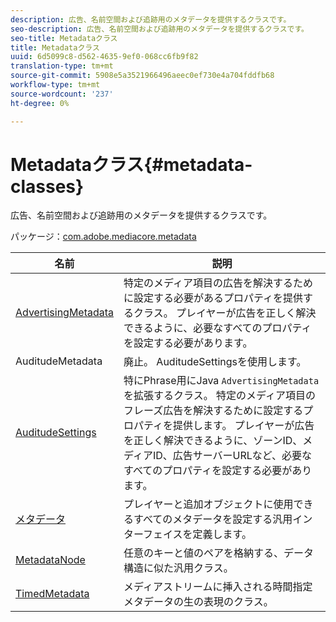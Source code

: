 ```yaml
---
description: 広告、名前空間および追跡用のメタデータを提供するクラスです。
seo-description: 広告、名前空間および追跡用のメタデータを提供するクラスです。
seo-title: Metadataクラス
title: Metadataクラス
uuid: 6d5099c8-d562-4635-9ef0-068cc6fb9f82
translation-type: tm+mt
source-git-commit: 5908e5a3521966496aeec0ef730e4a704fddfb68
workflow-type: tm+mt
source-wordcount: '237'
ht-degree: 0%

---
```



# Metadataクラス{#metadata-classes}

広告、名前空間および追跡用のメタデータを提供するクラスです。

パッケージ：[com.adobe.mediacore.metadata](https://help.adobe.com/en_US/primetime/api/psdk/javadoc_1.4/com/adobe/mediacore/metadata/package-summary.html)

| 名前 | 説明 |
|---|---|
| [AdvertisingMetadata](https://help.adobe.com/en_US/primetime/api/psdk/javadoc_1.4/com/adobe/mediacore/metadata/AdvertisingMetadata.html) | 特定のメディア項目の広告を解決するために設定する必要があるプロパティを提供するクラス。 プレイヤーが広告を正しく解決できるように、必要なすべてのプロパティを設定する必要があります。 |
| AuditudeMetadata | 廃止。 AuditudeSettingsを使用します。 |
| [AuditudeSettings](https://help.adobe.com/en_US/primetime/api/psdk/javadoc_1.4/com/adobe/mediacore/metadata/AuditudeSettings.html) | 特にPhrase用にJava `AdvertisingMetadata`を拡張するクラス。 特定のメディア項目のフレーズ広告を解決するために設定するプロパティを提供します。 プレイヤーが広告を正しく解決できるように、ゾーンID、メディアID、広告サーバーURLなど、必要なすべてのプロパティを設定する必要があります。 |
| [メタデータ](https://help.adobe.com/en_US/primetime/api/psdk/javadoc_1.4/com/adobe/mediacore/metadata/Metadata.html) | プレイヤーと追加オブジェクトに使用できるすべてのメタデータを設定する汎用インターフェイスを定義します。 |
| [MetadataNode](https://help.adobe.com/en_US/primetime/api/psdk/javadoc_1.4/com/adobe/mediacore/metadata/MetadataNode.html) | 任意のキーと値のペアを格納する、データ構造に似た汎用クラス。 |
| [TimedMetadata](https://help.adobe.com/en_US/primetime/api/psdk/javadoc_1.4/com/adobe/mediacore/metadata/TimedMetadata.html) | メディアストリームに挿入される時間指定メタデータの生の表現のクラス。 |